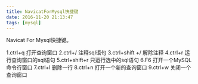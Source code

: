 ```yaml
---
title: NavicatForMysql快捷键
date: 2016-11-20 21:13:47
tags: [mysql]
---
```

 Navicat For Mysql快捷键。
<!--more-->
1.ctrl+q           打开查询窗口
2.ctrl+/            注释sql语句
3.ctrl+shift +/  解除注释
4.ctrl+r           运行查询窗口的sql语句
5.ctrl+shift+r   只运行选中的sql语句
6.F6               打开一个MySQL命令行窗口
7.ctrl+l            删除一行
8.ctrl+n           打开一个新的查询窗口
9.ctrl+w          关闭一个查询窗口

